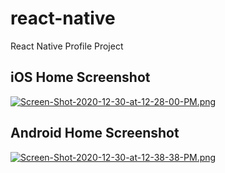# react-native
React Native Profile Project

## iOS Home Screenshot
[![Screen-Shot-2020-12-30-at-12-28-00-PM.png](https://i.postimg.cc/CxV7v2G1/Screen-Shot-2020-12-30-at-12-28-00-PM.png)](https://postimg.cc/ppqKrq1b)

## Android Home Screenshot
[![Screen-Shot-2020-12-30-at-12-38-38-PM.png](https://i.postimg.cc/j583mhs1/Screen-Shot-2020-12-30-at-12-38-38-PM.png)](https://postimg.cc/TLDcWg5j)
